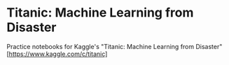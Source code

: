 # Titanic: Machine Learning from Disaster
Practice notebooks for Kaggle's "Titanic: Machine Learning from Disaster"[https://www.kaggle.com/c/titanic]
